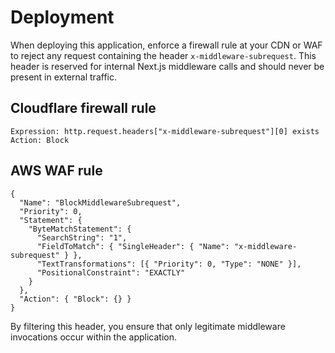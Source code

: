 # Deployment

When deploying this application, enforce a firewall rule at your CDN or WAF to reject any request containing the header `x-middleware-subrequest`. This header is reserved for internal Next.js middleware calls and should never be present in external traffic.

## Cloudflare firewall rule

```
Expression: http.request.headers["x-middleware-subrequest"][0] exists
Action: Block
```

## AWS WAF rule

```
{
  "Name": "BlockMiddlewareSubrequest",
  "Priority": 0,
  "Statement": {
    "ByteMatchStatement": {
      "SearchString": "1",
      "FieldToMatch": { "SingleHeader": { "Name": "x-middleware-subrequest" } },
      "TextTransformations": [{ "Priority": 0, "Type": "NONE" }],
      "PositionalConstraint": "EXACTLY"
    }
  },
  "Action": { "Block": {} }
}
```

By filtering this header, you ensure that only legitimate middleware invocations occur within the application.

